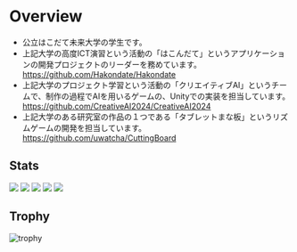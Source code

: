 # Overview
- 公立はこだて未来大学の学生です。
- 上記大学の高度ICT演習という活動の「はこんだて」というアプリケーションの開発プロジェクトのリーダーを務めています。　https://github.com/Hakondate/Hakondate
- 上記大学のプロジェクト学習という活動の「クリエイティブAI」というチームで、制作の過程でAIを用いるゲームの、Unityでの実装を担当しています。https://github.com/CreativeAI2024/CreativeAI2024
- 上記大学のある研究室の作品の１つである「タブレットまな板」というリズムゲームの開発を担当しています。https://github.com/uwatcha/CuttingBoard


## Stats
![](http://github-profile-summary-cards.vercel.app/api/cards/profile-details?username=uwatcha&theme=gruvbox)
![](http://github-profile-summary-cards.vercel.app/api/cards/repos-per-language?username=uwatcha&theme=gruvbox)
![](http://github-profile-summary-cards.vercel.app/api/cards/most-commit-language?username=uwatcha&theme=gruvbox)
![](http://github-profile-summary-cards.vercel.app/api/cards/stats?username=uwatcha&theme=gruvbox)
![](http://github-profile-summary-cards.vercel.app/api/cards/productive-time?username=uwatcha&theme=gruvbox&utcOffset=9)

## Trophy
![trophy](https://github-profile-trophy.vercel.app/?username=uwatcha&theme=gruvbox)
